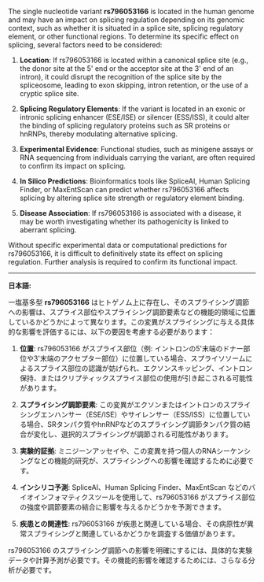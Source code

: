 The single nucleotide variant **rs796053166** is located in the human genome and may have an impact on splicing regulation depending on its genomic context, such as whether it is situated in a splice site, splicing regulatory element, or other functional regions. To determine its specific effect on splicing, several factors need to be considered:

1. **Location**: If rs796053166 is located within a canonical splice site (e.g., the donor site at the 5' end or the acceptor site at the 3' end of an intron), it could disrupt the recognition of the splice site by the spliceosome, leading to exon skipping, intron retention, or the use of a cryptic splice site.

2. **Splicing Regulatory Elements**: If the variant is located in an exonic or intronic splicing enhancer (ESE/ISE) or silencer (ESS/ISS), it could alter the binding of splicing regulatory proteins such as SR proteins or hnRNPs, thereby modulating alternative splicing.

3. **Experimental Evidence**: Functional studies, such as minigene assays or RNA sequencing from individuals carrying the variant, are often required to confirm its impact on splicing.

4. **In Silico Predictions**: Bioinformatics tools like SpliceAI, Human Splicing Finder, or MaxEntScan can predict whether rs796053166 affects splicing by altering splice site strength or regulatory element binding.

5. **Disease Association**: If rs796053166 is associated with a disease, it may be worth investigating whether its pathogenicity is linked to aberrant splicing.

Without specific experimental data or computational predictions for rs796053166, it is difficult to definitively state its effect on splicing regulation. Further analysis is required to confirm its functional impact.

---

**日本語:**

一塩基多型 **rs796053166** はヒトゲノム上に存在し、そのスプライシング調節への影響は、スプライス部位やスプライシング調節要素などの機能的領域に位置しているかどうかによって異なります。この変異がスプライシングに与える具体的な影響を評価するには、以下の要因を考慮する必要があります：

1. **位置**: rs796053166 がスプライス部位（例: イントロンの5'末端のドナー部位や3'末端のアクセプター部位）に位置している場合、スプライソソームによるスプライス部位の認識が妨げられ、エクソンスキッピング、イントロン保持、またはクリプティックスプライス部位の使用が引き起こされる可能性があります。

2. **スプライシング調節要素**: この変異がエクソンまたはイントロンのスプライシングエンハンサー（ESE/ISE）やサイレンサー（ESS/ISS）に位置している場合、SRタンパク質やhnRNPなどのスプライシング調節タンパク質の結合が変化し、選択的スプライシングが調節される可能性があります。

3. **実験的証拠**: ミニジーンアッセイや、この変異を持つ個人のRNAシーケンシングなどの機能的研究が、スプライシングへの影響を確認するために必要です。

4. **インシリコ予測**: SpliceAI、Human Splicing Finder、MaxEntScan などのバイオインフォマティクスツールを使用して、rs796053166 がスプライス部位の強度や調節要素の結合に影響を与えるかどうかを予測できます。

5. **疾患との関連性**: rs796053166 が疾患と関連している場合、その病原性が異常スプライシングと関連しているかどうかを調査する価値があります。

rs796053166 のスプライシング調節への影響を明確にするには、具体的な実験データや計算予測が必要です。その機能的影響を確認するためには、さらなる分析が必要です。